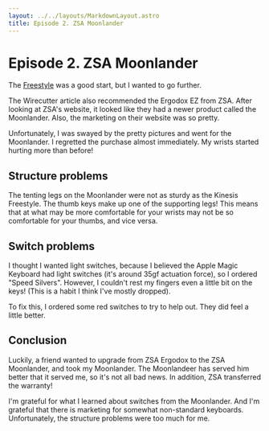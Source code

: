 ```yaml
---
layout: ../../layouts/MarkdownLayout.astro
title: Episode 2. ZSA Moonlander
---
```


# Episode 2. ZSA Moonlander

The [Freestyle](/keyboard/ep1-freestyle) was a good start, but I wanted to go further.

The Wirecutter article also recommended the Ergodox EZ from ZSA. After looking at ZSA's website, it looked like they had a newer product called the Moonlander. Also, the marketing on their website was so pretty.

Unfortunately, I was swayed by the pretty pictures and went for the Moonlander. I regretted the purchase almost immediately. My wrists started hurting more than before!

## Structure problems

The tenting legs on the Moonlander were not as sturdy as the Kinesis Freestyle. The thumb keys make up one of the supporting legs! This means that at what may be more comfortable for your wrists may not be so comfortable for your thumbs, and vice versa.

## Switch problems

I thought I wanted light switches, because I believed the Apple Magic Keyboard had light switches (it's around 35gf actuation force), so I ordered "Speed Silvers". However, I couldn't rest my fingers even a little bit on the keys! (This is a habit I think I've mostly dropped).

To fix this, I ordered some red switches to try to help out. They did feel a little better.

## Conclusion

Luckily, a friend wanted to upgrade from ZSA Ergodox to the ZSA Moonlander, and took my Moonlander. The Moonlandeer has served him better that it served me, so it's not all bad news. In addition, ZSA transferred the warranty!

I'm grateful for what I learned about switches from the Moonlander. And I'm grateful that there is marketing for somewhat non-standard keyboards. Unfortunately, the structure problems were too much for me.
